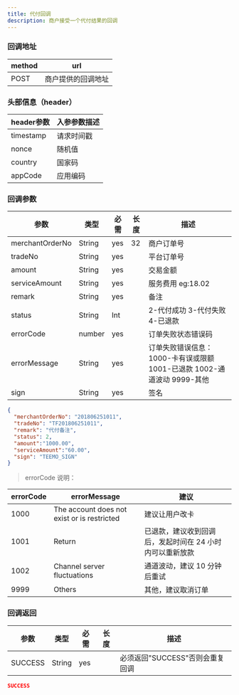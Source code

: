 ```yaml
---
title: 代付回调
description: 商户接受一个代付结果的回调
---
```


### 回调地址

| method | url                |
| ------ | ------------------ |
| POST   | 商户提供的回调地址 |


### 头部信息（header）

| header参数 | 入参参数描述 |
|----------|--------|
| timestamp | 请求时间戳  |
| nonce    | 随机值    |
| country  | 国家码    |
| appCode  | 应用编码   |

### 回调参数

| 参数            | 类型   | 必需 | 长度 | 描述                                                                    |
| --------------- | ------ | ---- | ---- | ----------------------------------------------------------------------- |
| merchantOrderNo | String | yes  | 32   | 商户订单号                                                              |
| tradeNo         | String | yes  |      | 平台订单号                                                              |
| amount          | String | yes  |      | 交易金额                                            |
| serviceAmount   | String | yes   |     | 服务费用  eg:18.02 |
| remark          | String | yes  |      | 备注                                                      |
| status          | String | Int  |      | 2-代付成功 3-代付失败 4-已退款                                          |
| errorCode       | number | yes  |      | 订单失败状态错误码                                                      |
| errorMessage    | String | yes  |      | 订单失败错误信息：1000-卡有误或限额 1001-已退款 1002-通道波动 9999-其他 |
| sign            | String | yes  |      | 签名                                                                    |

```json title=回调示例
{
  "merchantOrderNo": "201806251011",
  "tradeNo": "TF201806251011",
  "remark": "代付备注",
  "status": 2,
  "amount":"1000.00",
  "serviceAmount":"60.00",
  "sign": "TEEMO_SIGN"
}
```

> errorCode 说明：

| errorCode | errorMessage                                | 建议                                                     |
| --------- | ------------------------------------------- | -------------------------------------------------------- |
| 1000      | The account does not exist or is restricted | 建议让用户改卡                                           |
| 1001      | Return                                      | 已退款，建议收到回调后，发起时间在 24 小时内可以重新放款 |
| 1002      | Channel server fluctuations                 | 通道波动，建议 10 分钟后重试                             |
| 9999      | Others                                      | 其他，建议取消订单                                       |

### 回调返回

| 参数    | 类型   | 必需 | 长度 | 描述                            |
| ------- | ------ | ---- | ---- | ------------------------------- |
| SUCCESS | String | yes  |      | 必须返回"SUCCESS"否则会重复回调 |

```json title=回调示例
SUCCESS
```
